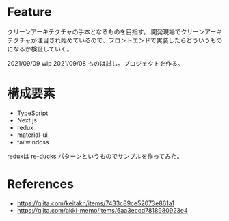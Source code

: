 # Feature

クリーンアーキテクチャの手本となるものを目指す。
開発現場でクリーンアーキテクチャが注目され始めているので、フロントエンドで実装したらどういうものになるか検証していく。


2021/09/09 wip
2021/09/08 ものは試し。プロジェクトを作る。

# 構成要素

- TypeScript 
- Next.js
- redux
- material-ui
- tailwindcss

reduxは [re-ducks](https://www.freecodecamp.org/news/scaling-your-redux-app-with-ducks-6115955638be/) パターンというものでサンプルを作ってみた。

# References

- https://qiita.com/keitakn/items/7433c89ce52073e861a1
- https://qiita.com/akki-memo/items/6aa3eccd7818980923e4

